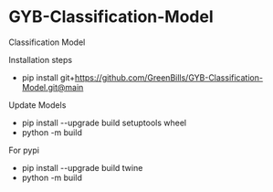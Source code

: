 # GYB-Classification-Model
Classification Model

Installation steps
- pip install git+https://github.com/GreenBills/GYB-Classification-Model.git@main

Update Models
- pip install --upgrade build setuptools wheel
- python -m build

For pypi
- pip install --upgrade build twine
- python -m build
